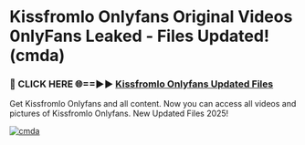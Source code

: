 # Kissfromlo Onlyfans Original Videos 0nlyFans Leaked - Files Updated! (cmda)

<h3>🔴 CLICK HERE 🌐==►► <a href="https://tinyurl.com/3hn5wdd3" rel="nofollow">Kissfromlo Onlyfans Updated Files</a></h3>

Get Kissfromlo Onlyfans and all content. Now you can access all videos and pictures of Kissfromlo Onlyfans. New Updated Files 2025!

[![cmda](https://i.imgur.com/4HnBqBT.gif)](https://tinyurl.com/3hn5wdd3)

